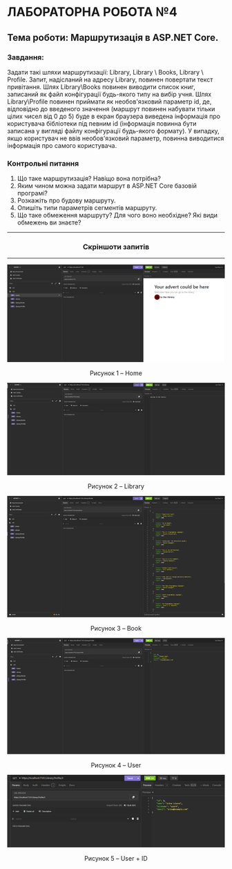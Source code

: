 # ЛАБОРАТОРНА РОБОТА №4
## Тема роботи: Маршрутизація в ASP.NET Core.


### **Завдання:**
Задати такі шляхи маршрутизації: Library, Library \ Books, Library \ Profile. Запит, надісланий на адресу Library, повинен повертати текст привітання. Шлях Library\Books повинен виводити список книг, записаний як файл конфігурації будь-якого типу на вибір учня. Шлях Library\Profile повинен приймати як необов'язковий параметр id, де, відповідно до введеного значення (маршрут повинен набувати тільки цілих чисел від 0 до 5) буде в екран браузера виведена інформація про користувача бібліотеки під певним id (інформація повинна бути записана у вигляді файлу конфігурації будь-якого формату). У випадку, якщо користувач не ввів необов'язковий параметр, повинна виводитися інформація про самого користувача.



### **Контрольні питання**
1. Що таке маршрутизація? Навіщо вона потрібна?
2. Яким чином можна задати маршрут в ASP.NET Core базовій програмі?
3. Розкажіть про будову маршруту.
4. Опишіть типи параметрів сегментів маршруту.
5. Що таке обмеження маршруту? Для чого воно необхідне? Які види обмежень ви знаєте?


___
### **<p align="center">Скріншоти запитів</p>**
___

<p align="center">
  <img src="images/Request_Home.png" alt="Home"/>
</p>
<p align="center">Рисунок 1 – Home</p>
<p align="center">
  <img src="images/Request_library.png" alt="Library"/>
</p>
<p align="center">Рисунок 2 – Library</p>
<p align="center">
  <img src="images/Request_Book.png" alt="Book"/>
</p>
<p align="center">Рисунок 3 – Book</p>
<p align="center">
  <img src="images/Request_User.png" alt="User"/>
</p>
<p align="center">Рисунок 4 – User</p>
<p align="center">
  <img src="images/Request_User_ID.png" alt="User + ID"/>
</p>
<p align="center">Рисунок 5 – User + ID</p>
